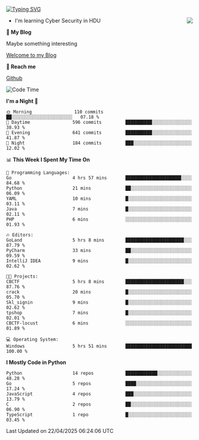 [![Typing SVG](https://readme-typing-svg.herokuapp.com?font=Fira+Code&pause=1000&random=false&width=450&height=60&lines=Hello+%F0%9F%91%8B%F0%9F%8F%BB;I'm+JBNRZ)](https://git.io/typing-svg)

<a href="#">
  <img align="right" src="https://github-readme-stats.vercel.app/api?username=JBNRZ&show_icons=true&bg_color=15,f2f7fd,E0EAFC" />
</a>

- I'm learning Cyber Security in HDU

 **🌱 My Blog**

Maybe something interesting

[Welcome to my Blog](https://jbnrz.com.cn/)

 **💬 Reach me** 

[Github](https://github.com/JBNRZ)


<!--START_SECTION:waka-->
![Code Time](http://img.shields.io/badge/Code%20Time-1%2C156%20hrs%2055%20mins-blue)

**I'm a Night 🦉** 

```text
🌞 Morning                110 commits         ██░░░░░░░░░░░░░░░░░░░░░░░   07.18 % 
🌆 Daytime                596 commits         ██████████░░░░░░░░░░░░░░░   38.93 % 
🌃 Evening                641 commits         ██████████░░░░░░░░░░░░░░░   41.87 % 
🌙 Night                  184 commits         ███░░░░░░░░░░░░░░░░░░░░░░   12.02 % 
```


📊 **This Week I Spent My Time On** 

```text
💬 Programming Languages: 
Go                       4 hrs 57 mins       █████████████████████░░░░   84.68 % 
Python                   21 mins             ██░░░░░░░░░░░░░░░░░░░░░░░   06.09 % 
YAML                     10 mins             █░░░░░░░░░░░░░░░░░░░░░░░░   03.11 % 
Java                     7 mins              █░░░░░░░░░░░░░░░░░░░░░░░░   02.11 % 
PHP                      6 mins              ░░░░░░░░░░░░░░░░░░░░░░░░░   01.93 % 

🔥 Editors: 
GoLand                   5 hrs 8 mins        ██████████████████████░░░   87.79 % 
PyCharm                  33 mins             ██░░░░░░░░░░░░░░░░░░░░░░░   09.59 % 
IntelliJ IDEA            9 mins              █░░░░░░░░░░░░░░░░░░░░░░░░   02.62 % 

🐱‍💻 Projects: 
CBCTF                    5 hrs 8 mins        ██████████████████████░░░   87.76 % 
crack                    20 mins             █░░░░░░░░░░░░░░░░░░░░░░░░   05.70 % 
Skl_signin               9 mins              █░░░░░░░░░░░░░░░░░░░░░░░░   02.62 % 
tpshop                   7 mins              █░░░░░░░░░░░░░░░░░░░░░░░░   02.01 % 
CBCTF-locust             6 mins              ░░░░░░░░░░░░░░░░░░░░░░░░░   01.89 % 

💻 Operating System: 
Windows                  5 hrs 51 mins       █████████████████████████   100.00 % 
```

**I Mostly Code in Python** 

```text
Python                   14 repos            ████████████░░░░░░░░░░░░░   48.28 % 
Go                       5 repos             ████░░░░░░░░░░░░░░░░░░░░░   17.24 % 
JavaScript               4 repos             ███░░░░░░░░░░░░░░░░░░░░░░   13.79 % 
C                        2 repos             ██░░░░░░░░░░░░░░░░░░░░░░░   06.90 % 
TypeScript               1 repo              █░░░░░░░░░░░░░░░░░░░░░░░░   03.45 % 
```




 Last Updated on 22/04/2025 06:24:06 UTC
<!--END_SECTION:waka-->
